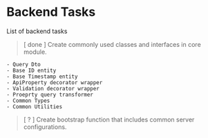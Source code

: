 # Backend Tasks

List of backend tasks

> [ done ] Create commonly used classes and interfaces in core module.

    - Query Dto
    - Base ID entity
    - Base Timestamp entity
    - ApiProperty decorator wrapper
    - Validation decorator wrapper
    - Proeprty query transformer
    - Common Types
    - Common Utilities

> [ ? ] Create bootstrap function that includes common server configurations.
